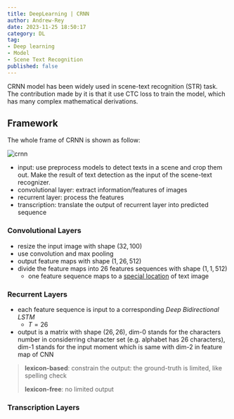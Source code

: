 ```yaml
---
title: DeepLearning | CRNN
author: Andrew-Rey
date: 2023-11-25 18:50:17
category: DL
tag: 
- Deep learning
- Model
- Scene Text Recognition
published: false
---
```


CRNN model has been widely used in scene-text recognition (STR) task. The contribution made by it is that it use CTC loss to train the model, which has many complex mathematical derivations.

<!--more-->

## Framework

The whole frame of CRNN is shown as follow:

![crnn](image.png)

- input: use preprocess models to detect texts in a scene and crop them out. Make the result of text detection as the input of the scene-text recognizer.
- convolutional layer: extract information/features of images
- recurrent layer: process the features
- transcription: translate the output of recurrent layer into predicted sequence

### Convolutional Layers

- resize the input image with shape $(32, 100)$
- use convolution and max pooling
- output feature maps with shape $(1, 26, 512)$
- divide the feature maps into 26 features sequences with shape $(1, 1, 512)$
  - one feature sequence maps to a <u>special location</u> of text image

### Recurrent Layers

- each feature sequence is input to a corresponding *Deep Bidirectional LSTM*
  - $T = 26$
- output is a matrix with shape $(26, 26)$, dim-0 stands for the characters number in considerring character set (e.g. alphabet has 26 characters), dim-1 stands for the input moment which is same with dim-2 in feature map of CNN

> **lexicon-based**: constrain the output: the ground-truth is limited, like spelling check
>
> **lexicon-free**: no limited output

### Transcription Layers


